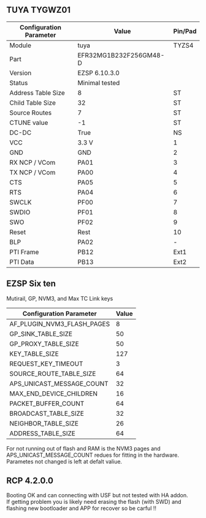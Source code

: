## TUYA TYGWZ01

Configuration Parameter | Value | Pin/Pad
-- | -- | --
Module | tuya | TYZS4
Part | EFR32MG1B232F256GM48-D
Version | EZSP 6.10.3.0
Status |  Minimal tested
Address Table Size | 8 | ST
Child Table Size | 32 | ST
Source Routes | 7 | ST
CTUNE value | -1 | ST
DC-DC | True | NS
VCC | 3.3 V | 1
GND | GND| 2
RX NCP / VCom | PA01 | 3
TX NCP / VCom | PA00 | 4
CTS | PA05 | 5
RTS | PA04 | 6
SWCLK | PF00 | 7
SWDIO | PF01 | 8
SWO | PF02 | 9
Reset | Rest | 10
BLP | PA02 | -
PTI Frame | PB12 | Ext1
PTI Data | PB13 | Ext2

## EZSP Six ten 

Mutirail, GP, NVM3, and  Max TC Link keys

Configuration Parameter | Value | 
-- | -- | 
AF_PLUGIN_NVM3_FLASH_PAGES | 8
GP_SINK_TABLE_SIZE | 50
GP_PROXY_TABLE_SIZE | 50
KEY_TABLE_SIZE | 127
REQUEST_KEY_TIMEOUT | 3
SOURCE_ROUTE_TABLE_SIZE | 64
APS_UNICAST_MESSAGE_COUNT | 32
MAX_END_DEVICE_CHILDREN | 16
PACKET_BUFFER_COUNT | 64
BROADCAST_TABLE_SIZE | 32
NEIGHBOR_TABLE_SIZE | 26
ADDRESS_TABLE_SIZE | 64

For not running out of flash and RAM is the NVM3 pages and APS_UNICAST_MESSAGE_COUNT redues for fitting in the hardware.  
Parametes not changed is left at defalt valiue.  
  
## RCP 4.2.0.0
Booting OK and can connecting with USF but not tested with HA addon.  
If getting problem you is likely need erasing the flash (with SWD) and flashing new bootloader and APP for recover so be carful !!
